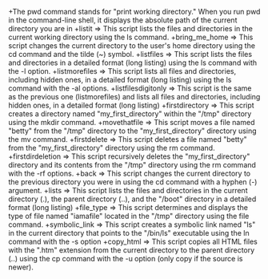 +The pwd command stands for "print working directory." When you run pwd in the command-line shell, it displays the absolute path of the current directory you are in
+listit => This script lists the files and directories in the current working directory using the ls command.
+bring_me_home => This script changes the current directory to the user's home directory using the cd command and the tilde (~) symbol.
+listfiles => This script lists the files and directories in a detailed format (long listing) using the ls command with the -l option.
+listmorefiles => This script lists all files and directories, including hidden ones, in a detailed format (long listing) using the ls command with the -al options.
+listfilesdigitonly => This script is the same as the previous one (listmorefiles) and lists all files and directories, including hidden ones, in a detailed format (long listing)
+firstdirectory => This script creates a directory named "my_first_directory" within the "/tmp" directory using the mkdir command.
+movethatfile => This script moves a file named "betty" from the "/tmp" directory to the "my_first_directory" directory using the mv command.
+firstdelete => This script deletes a file named "betty" from the "my_first_directory" directory using the rm command.
+firstdirdeletion => This script recursively deletes the "my_first_directory" directory and its contents from the "/tmp" directory using the rm command with the -rf options.
+back => This script changes the current directory to the previous directory you were in using the cd command with a hyphen (-) argument.
+lists => This script lists the files and directories in the current directory (.), the parent directory (..), and the "/boot" directory in a detailed format (long listing)
+file_type => This script determines and displays the type of file named "iamafile" located in the "/tmp" directory using the file command.
+symbolic_link => This script creates a symbolic link named "ls" in the current directory that points to the "/bin/ls" executable using the ln command with the -s option
+copy_html => This script copies all HTML files with the ".htm" extension from the current directory to the parent directory (..) using the cp command with the -u option (only copy if the source is newer).
